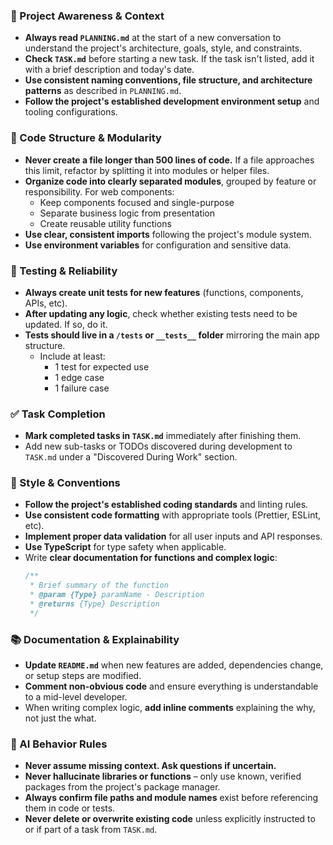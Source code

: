 ### 🔄 Project Awareness & Context
- **Always read `PLANNING.md`** at the start of a new conversation to understand the project's architecture, goals, style, and constraints.
- **Check `TASK.md`** before starting a new task. If the task isn't listed, add it with a brief description and today's date.
- **Use consistent naming conventions, file structure, and architecture patterns** as described in `PLANNING.md`.
- **Follow the project's established development environment setup** and tooling configurations.

### 🧱 Code Structure & Modularity
- **Never create a file longer than 500 lines of code.** If a file approaches this limit, refactor by splitting it into modules or helper files.
- **Organize code into clearly separated modules**, grouped by feature or responsibility.
  For web components:
    - Keep components focused and single-purpose
    - Separate business logic from presentation
    - Create reusable utility functions
- **Use clear, consistent imports** following the project's module system.
- **Use environment variables** for configuration and sensitive data.

### 🧪 Testing & Reliability
- **Always create unit tests for new features** (functions, components, APIs, etc).
- **After updating any logic**, check whether existing tests need to be updated. If so, do it.
- **Tests should live in a `/tests` or `__tests__` folder** mirroring the main app structure.
  - Include at least:
    - 1 test for expected use
    - 1 edge case
    - 1 failure case

### ✅ Task Completion
- **Mark completed tasks in `TASK.md`** immediately after finishing them.
- Add new sub-tasks or TODOs discovered during development to `TASK.md` under a "Discovered During Work" section.

### 📎 Style & Conventions
- **Follow the project's established coding standards** and linting rules.
- **Use consistent code formatting** with appropriate tools (Prettier, ESLint, etc).
- **Implement proper data validation** for all user inputs and API responses.
- **Use TypeScript** for type safety when applicable.
- Write **clear documentation for functions and complex logic**:
  ```javascript
  /**
   * Brief summary of the function
   * @param {Type} paramName - Description
   * @returns {Type} Description
   */
  ```

### 📚 Documentation & Explainability
- **Update `README.md`** when new features are added, dependencies change, or setup steps are modified.
- **Comment non-obvious code** and ensure everything is understandable to a mid-level developer.
- When writing complex logic, **add inline comments** explaining the why, not just the what.

### 🧠 AI Behavior Rules
- **Never assume missing context. Ask questions if uncertain.**
- **Never hallucinate libraries or functions** – only use known, verified packages from the project's package manager.
- **Always confirm file paths and module names** exist before referencing them in code or tests.
- **Never delete or overwrite existing code** unless explicitly instructed to or if part of a task from `TASK.md`.